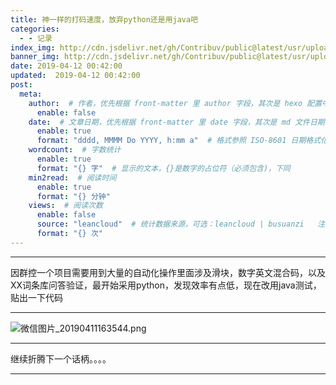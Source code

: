 ```yaml
---
title: 神一样的打码速度，放弃python还是用java吧
categories:
  - - 记录
index_img: http://cdn.jsdelivr.net/gh/Contribuv/public@latest/usr/uploads/2019/04/2527675222.png
banner_img: http://cdn.jsdelivr.net/gh/Contribuv/public@latest/usr/uploads/2019/04/2527675222.png
date: 2019-04-12 00:42:00
updated:  2019-04-12 00:42:00
post:
  meta:
    author:  # 作者，优先根据 front-matter 里 author 字段，其次是 hexo 配置中 author 值
      enable: false
    date:  # 文章日期，优先根据 front-matter 里 date 字段，其次是 md 文件日期
      enable: true
      format: "dddd, MMMM Do YYYY, h:mm a"  # 格式参照 ISO-8601 日期格式化
    wordcount:  # 字数统计
      enable: true
      format: "{} 字"  # 显示的文本，{}是数字的占位符（必须包含)，下同
    min2read:  # 阅读时间
      enable: true
      format: "{} 分钟"
    views:  # 阅读次数
      enable: false
      source: "leancloud"  # 统计数据来源，可选：leancloud | busuanzi   注意不蒜子会间歇抽风
      format: "{} 次"
---
```


* * *

  
因群控一个项目需要用到大量的自动化操作里面涉及滑块，数字英文混合码，以及XX词条库问答验证，最开始采用python，发现效率有点低，现在改用java测试，贴出一下代码  

* * *

![微信图片_20190411163544.png](http://cdn.jsdelivr.net/gh/Contribuv/public@latest/usr/uploads/2019/04/2527675222.png "微信图片_20190411163544.png")

* * *

继续折腾下一个话柄。。。。

* * *
